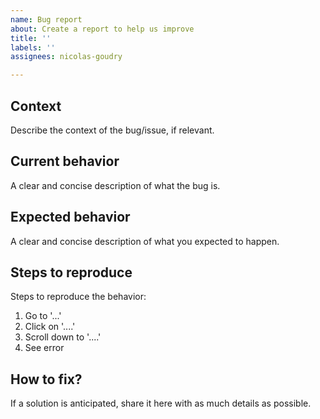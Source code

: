 ```yaml
---
name: Bug report
about: Create a report to help us improve
title: ''
labels: ''
assignees: nicolas-goudry

---
```


## Context

Describe the context of the bug/issue, if relevant.

## Current behavior

A clear and concise description of what the bug is.

## Expected behavior

A clear and concise description of what you expected to happen.

## Steps to reproduce

Steps to reproduce the behavior:
1. Go to '...'
2. Click on '....'
3. Scroll down to '....'
4. See error

## How to fix?

If a solution is anticipated, share it here with as much details as possible.
